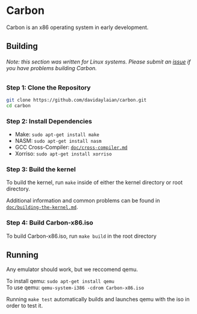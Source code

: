 # Carbon

Carbon is an x86 operating system in early development.

## Building
###### Note: this section was written for Linux systems. Please submit an [issue](issues) if you have problems building Carbon.

### Step 1: Clone the Repository

```bash
git clone https://github.com/davidaylaian/carbon.git
cd carbon
```

### Step 2: Install Dependencies

* Make: `sudo apt-get install make`
* NASM: `sudo apt-get install nasm`
* GCC Cross-Compiler: [`doc/cross-compiler.md`](https://github.com/davidaylaian/carbon/blob/master/doc/cross-compiler.md)
* Xorriso: `sudo apt-get install xorriso`

### Step 3: Build the kernel

To build the kernel, run `make` inside of either the kernel directory or root directory.


Additional information and common problems can be found in [`doc/building-the-kernel.md`](https://github.com/davidaylaian/carbon/blob/master/doc/building-the-kernel.md).

### Step 4: Build Carbon-x86.iso

To build Carbon-x86.iso, run `make build` in the root directory

## Running

Any emulator should work, but we reccomend qemu.

To install qemu: `sudo apt-get install qemu`<br>
To use qemu: `qemu-system-i386 -cdrom Carbon-x86.iso`

Running `make test` automatically builds and launches qemu with the iso in order to test it.